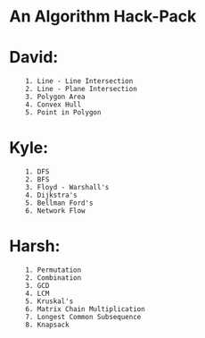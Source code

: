 # An Algorithm Hack-Pack

# David:  
        1. Line - Line Intersection    
        2. Line - Plane Intersection   
        3. Polygon Area    
        4. Convex Hull   
        5. Point in Polygon  

# Kyle:  
        1. DFS  
        2. BFS  
        3. Floyd - Warshall's   
        4. Dijkstra's   
        5. Bellman Ford's   
        6. Network Flow  
        
# Harsh:  

        1. Permutation  
        2. Combination  
        3. GCD  
        4. LCM  
        5. Kruskal's   
        6. Matrix Chain Multiplication   
        7. Longest Common Subsequence   
        8. Knapsack   
